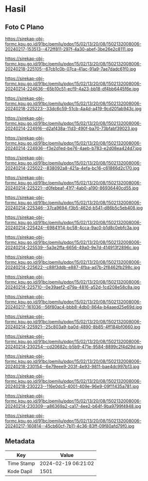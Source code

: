 # Hasil

## Foto C Plano

https://sirekap-obj-formc.kpu.go.id/91bc/pemilu/pdpr/15/02/13/20/08/1502132008006-20240217-153513--472ff811-297f-4a30-abef-3be26e2c8111.jpg

https://sirekap-obj-formc.kpu.go.id/91bc/pemilu/pdpr/15/02/13/20/08/1502132008006-20240218-225105--67cb1c0b-07ca-41ac-91a9-7ae7dadc61f0.jpg

https://sirekap-obj-formc.kpu.go.id/91bc/pemilu/pdpr/15/02/13/20/08/1502132008006-20240214-224636--65b10c51-ecf9-4a23-bb18-df4bb6445f6e.jpg

https://sirekap-obj-formc.kpu.go.id/91bc/pemilu/pdpr/15/02/13/20/08/1502132008006-20240218-225223--33dc6c59-51cb-4a4d-a419-9cd201ab943c.jpg

https://sirekap-obj-formc.kpu.go.id/91bc/pemilu/pdpr/15/02/13/20/08/1502132008006-20240214-224916--d2af438a-11d3-490f-ba70-73bfabf39023.jpg

https://sirekap-obj-formc.kpu.go.id/91bc/pemilu/pdpr/15/02/13/20/08/1502132008006-20240214-224936--f3e2d1ed-be76-4aeb-b783-e2d08ea424d7.jpg

https://sirekap-obj-formc.kpu.go.id/91bc/pemilu/pdpr/15/02/13/20/08/1502132008006-20240214-225022--838092a8-421a-4efa-bc16-c61866d2c170.jpg

https://sirekap-obj-formc.kpu.go.id/91bc/pemilu/pdpr/15/02/13/20/08/1502132008006-20240214-225221--d0febeaf-41f7-4ab0-a190-86936440cd55.jpg

https://sirekap-obj-formc.kpu.go.id/91bc/pemilu/pdpr/15/02/13/20/08/1502132008006-20240214-225346--37ca9694-f3b5-462d-b541-d86b5c5eb408.jpg

https://sirekap-obj-formc.kpu.go.id/91bc/pemilu/pdpr/15/02/13/20/08/1502132008006-20240214-225424--69841f14-bc58-4cca-9ac0-b1d8c0ebfc3a.jpg

https://sirekap-obj-formc.kpu.go.id/91bc/pemilu/pdpr/15/02/13/20/08/1502132008006-20240214-225539--5a3e2ffa-6656-49a0-9e7d-414913f2896c.jpg

https://sirekap-obj-formc.kpu.go.id/91bc/pemilu/pdpr/15/02/13/20/08/1502132008006-20240214-225622--c88f3ddb-e887-4fba-ad7b-2f8462fb298c.jpg

https://sirekap-obj-formc.kpu.go.id/91bc/pemilu/pdpr/15/02/13/20/08/1502132008006-20240214-225710--0e39aef2-d79a-4816-a52d-1cd208e58c8a.jpg

https://sirekap-obj-formc.kpu.go.id/91bc/pemilu/pdpr/15/02/13/20/08/1502132008006-20240217-161036--56f80ac4-bbb8-4db0-864a-b4aaed25e69d.jpg

https://sirekap-obj-formc.kpu.go.id/91bc/pemilu/pdpr/15/02/13/20/08/1502132008006-20240214-225921--25c803a9-ba0d-4890-8b85-4ff184bf0660.jpg

https://sirekap-obj-formc.kpu.go.id/91bc/pemilu/pdpr/15/02/13/20/08/1502132008006-20240214-230254--cd20682c-b5b9-471e-9584-8899c2f4d29d.jpg

https://sirekap-obj-formc.kpu.go.id/91bc/pemilu/pdpr/15/02/13/20/08/1502132008006-20240218-230154--6e79eee9-203f-4e93-9811-bae4dc997b13.jpg

https://sirekap-obj-formc.kpu.go.id/91bc/pemilu/pdpr/15/02/13/20/08/1502132008006-20240218-230223--116e0dc5-4001-409e-96e9-09f11435a781.jpg

https://sirekap-obj-formc.kpu.go.id/91bc/pemilu/pdpr/15/02/13/20/08/1502132008006-20240214-230309--a86369a2-ca17-4ee2-b64f-9ba9799f4948.jpg

https://sirekap-obj-formc.kpu.go.id/91bc/pemilu/pdpr/15/02/13/20/08/1502132008006-20240217-160814--45cb60cf-7b11-4c36-83ff-09f80afd79f0.jpg


## Metadata

| Key        | Value               |
| ---------- | ------------------- |
| Time Stamp | 2024-02-19 06:21:02 |
| Kode Dapil | 1501                |



